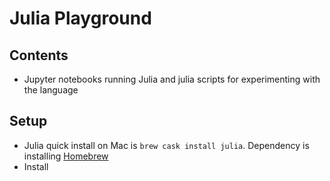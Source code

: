 # Julia Playground

## Contents
- Jupyter notebooks running Julia and julia scripts for experimenting with the language

## Setup
- Julia quick install on Mac is `brew cask install julia`. Dependency is installing [Homebrew](https://brew.sh/)
- Install 
